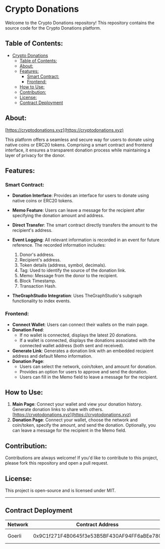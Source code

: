 
# Crypto Donations

Welcome to the Crypto Donations repository! This repository contains the source code for the Crypto Donations platform. 

## Table of Contents:

- [Crypto Donations](#crypto-donations)
  - [Table of Contents:](#table-of-contents)
  - [About:](#about)
  - [Features:](#features)
    - [Smart Contract:](#smart-contract)
    - [Frontend:](#frontend)
  - [How to Use:](#how-to-use)
  - [Contribution:](#contribution)
  - [License:](#license)
  - [Contract Deployment](#contract-deployment)
  
## About:
[https://cryptodonations.xyz](https://cryptodonations.xyz)

This platform offers a seamless and secure way for users to donate using native coins or ERC20 tokens. Comprising a smart contract and frontend interface, it ensures a transparent donation process while maintaining a layer of privacy for the donor.

## Features:

### Smart Contract:

- **Donation Interface**: Provides an interface for users to donate using native coins or ERC20 tokens.
- **Memo Feature**: Users can leave a message for the recipient after specifying the donation amount and address.
- **Direct Transfer**: The smart contract directly transfers the amount to the recipient's address.
- **Event Logging**: All relevant information is recorded in an event for future reference. The recorded information includes:
  1. Donor's address.
  2. Recipient's address.
  3. Token details (address, symbol, decimals).
  4. Tag: Used to identify the source of the donation link.
  5. Memo: Message from the donor to the recipient.
  6. Block Timestamp.
  7. Transaction Hash.

- **TheGraphStudio Integration**: Uses TheGraphStudio's subgraph functionality to index events.

### Frontend:

- **Connect Wallet**: Users can connect their wallets on the main page.
- **Donation Feed**:
  - If no wallet is connected, displays the latest 20 donations.
  - If a wallet is connected, displays the donations associated with the connected wallet address (both sent and received).
- **Generate Link**: Generates a donation link with an embedded recipient address and default Memo information.
- **Donation Page**:
  - Users can select the network, coin/token, and amount for donation.
  - Provides an option for users to approve and send the donation.
  - Users can fill in the Memo field to leave a message for the recipient.

## How to Use:

1. **Main Page**: Connect your wallet and view your donation history. Generate donation links to share with others. [https://cryptodonations.xyz](https://cryptodonations.xyz)
2. **Donation Page**: Connect your wallet, choose the network and coin/token, specify the amount, and send the donation. Optionally, you can leave a message for the recipient in the Memo field.

## Contribution:

Contributions are always welcome! If you'd like to contribute to this project, please fork this repository and open a pull request.

## License:

This project is open-source and is licensed under MIT.

---
## Contract Deployment

| Network | Contract Address | Subgraph |
|----|----|-----|
| Goerli | 0x9C1f271F4B0645f3e53B5BF430AF94FF6aBEe780 | https://api.studio.thegraph.com/query/20058/crypto-donations/v0.0.1


